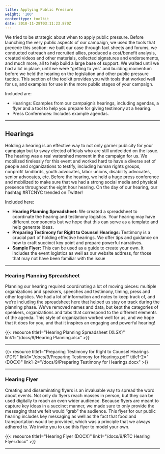```yaml
---
title: Applying Public Pressure
weight: '100'
contenttype: toolkit
date: 2018-11-28T03:11:23.870Z
---
```

We tried to be strategic about when to apply public pressure. Before launching the very public aspects of our campaign, we used the tools that precede this section: we built our case through fact sheets and forums, we conducted outreach and recruited allies, produced a cost/benefit analysis, created videos and other materials, collected signatures and endorsements, and much more, all to help build a large base of support. We waited until we had a lot in place, until we were “getting to yes” and building momentum before we held the hearing on the legislation and other public pressure tactics. This section of the toolkit provides you with tools that worked well for us, and examples for use in the more public stages of your campaign. 

Included are:

* Hearings: Examples from our campaign’s hearings, including agendas, a flyer and a tool to help you prepare for giving testimony at a hearing.
* Press Conferences: Includes example agendas.

<hr />

## Hearings

Holding a hearing is an effective way to not only garner publicity for your campaign but to sway elected officials who are still undecided on the issue. The hearing was a real watershed moment in the campaign for us. We mobilized tirelessly for this event and worked hard to have a diverse set of people and organizations to testify, including human rights groups, nonprofit landlords, youth advocates, labor unions, disability advocates, senior advocates, etc. Before the hearing, we held a huge press conference and mobilized to make sure that we had a strong social media and physical presence throughout the eight hour hearing. On the day of our hearing, our hashtag #RTCNYC trended on Twitter! 

Included here:

* **Hearing Planning Spreadsheet:** We created a spreadsheet to coordinate the hearing and testimony logistics. Your hearing may have different components but we hope that this can serve as a template and help generate ideas. 
* **Preparing Testimony for Right to Counsel Hearings:** Testimony is a crucial part of holding effective hearings. We offer tips and guidance on how to craft succinct key point and prepare powerful narratives. 
* **Sample Flyer:** This can be used as a guide to create your own. It includes the event logistics as well as our website address, for those that may not have been familiar with the issue

<hr />

<h3>Hearing Planning Spreadsheet</h3>

Planning our hearing required coordinating a lot of moving pieces: multiple organizations and speakers, speeches and testimony, timing, press and other logistics. We had a lot of information and notes to keep track of, and we’re including the spreadsheet here that helped us stay on track during the planning phase. We’ve removed names and data, but kept the categories of speakers, organizations and tabs that correspond to the different elements of the agenda. This style of organization worked well for us, and we hope that it does for you, and that it inspires an engaging and powerful hearing!

{{< resource title1="Hearing Planning Spreadsheet (XLSX)" link1="/docs/9/Hearing Planning.xlsx"  >}}

<hr />

{{< resource title1="Preparing Testimony for Right to Counsel Hearings (PDF)" link1="/docs/9/Preparing Testimony for Hearings.pdf" title1-2="(DOCX)" link1-2="/docs/9/Preparing Testimony for Hearings.docx" >}}

<hr />

<h3>Hearing Flyer</h3>

Creating and disseminating flyers is an invaluable way to spread the word about events. Not only do flyers reach masses in person, but they can be used digitally to reach an even wider audience. Because flyers are meant to capture key ideas in a succinct manner, we made sure to only provide the messaging that we felt would “grab” the audience. This flyer for our public hearing includes key messaging as well as the fact that food and transportation would be provided, which was a principle that we always adhered to. We invite you to use this flyer to model your own. 

{{< resource title1="Hearing Flyer (DOCX)" link1="/docs/9/RTC Hearing Flyer.docx" >}}

<hr />
